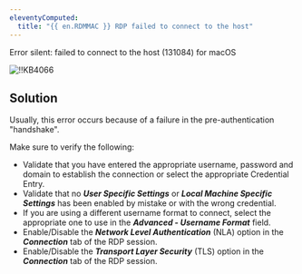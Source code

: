 ```yaml
---
eleventyComputed:
  title: "{{ en.RDMMAC }} RDP failed to connect to the host"
---
```

Error silent: failed to connect to the host (131084) for macOS

![!!KB4066](https://cdnweb.devolutions.net/docs/en/kb/KB4066.png)
## Solution
Usually, this error occurs because of a failure in the pre-authentication "handshake".

Make sure to verify the following:

* Validate that you have entered the appropriate username, password and domain to establish the connection or select the appropriate Credential Entry.
* Validate that no ***User Specific Settings*** or ***Local Machine Specific Settings*** has been enabled by mistake or with the wrong credential.
* If you are using a different username format to connect, select the appropriate one to use in the ***Advanced - Username Format*** field.
* Enable/Disable the ***Network Level Authentication*** (NLA) option in the ***Connection*** tab of the RDP session.
* Enable/Disable the ***Transport Layer Security*** (TLS) option in the ***Connection*** tab of the RDP session.
